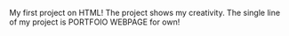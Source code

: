 My first project on HTML!
The project shows my creativity.
The single line of my project is PORTFOIO WEBPAGE for own!
